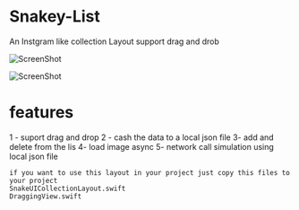 # Snakey-List
An Instgram like collection Layout support drag and drob 


![ScreenShot](https://github.com/AliAdam/Snakey-List/blob/master/screenshots/1.gif)

![ScreenShot](https://github.com/AliAdam/Snakey-List/blob/master/screenshots/2.gif)

# features 
1 - suport drag and drop
2 - cash the data to a local json file
3- add and delete from the lis 
4- load image async
5- network call simulation using local json file 


```
if you want to use this layout in your project just copy this files to your project  
SnakeUICollectionLayout.swift
DraggingView.swift

```


